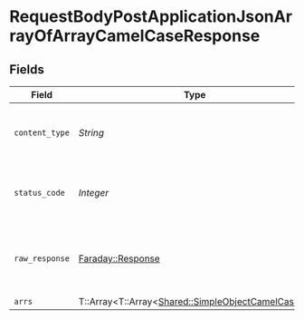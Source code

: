 # RequestBodyPostApplicationJsonArrayOfArrayCamelCaseResponse


## Fields

| Field                                                                                             | Type                                                                                              | Required                                                                                          | Description                                                                                       |
| ------------------------------------------------------------------------------------------------- | ------------------------------------------------------------------------------------------------- | ------------------------------------------------------------------------------------------------- | ------------------------------------------------------------------------------------------------- |
| `content_type`                                                                                    | *String*                                                                                          | :heavy_check_mark:                                                                                | HTTP response content type for this operation                                                     |
| `status_code`                                                                                     | *Integer*                                                                                         | :heavy_check_mark:                                                                                | HTTP response status code for this operation                                                      |
| `raw_response`                                                                                    | [Faraday::Response](https://www.rubydoc.info/gems/faraday/Faraday/Response)                       | :heavy_minus_sign:                                                                                | Raw HTTP response; suitable for custom response parsing                                           |
| `arrs`                                                                                            | T::Array<T::Array<[Shared::SimpleObjectCamelCase](../../models/shared/simpleobjectcamelcase.md)>> | :heavy_minus_sign:                                                                                | OK                                                                                                |